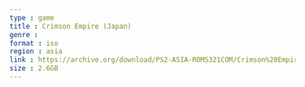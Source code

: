 ```yaml
---
type : game
title : Crimson Empire (Japan)
genre : 
format : iso
region : asia
link : https://archive.org/download/PS2-ASIA-ROMS321COM/Crimson%20Empire%20%28Japan%29.7z
size : 2.6GB
---
```

